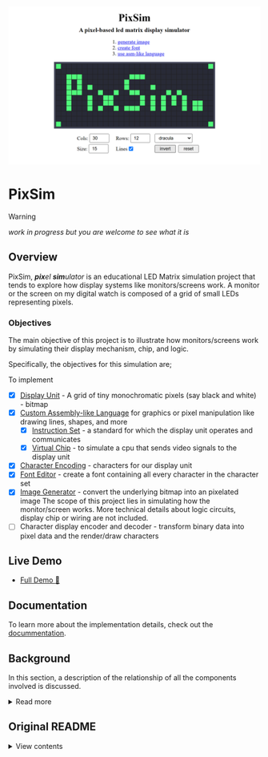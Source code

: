 <div align=center>

[![](./public/screenshot.png)](https://henryhale.github.io/pixsim/)

</div>

# PixSim

> [!WARNING]
> _work in progress but you are welcome to see what it is_

## Overview

PixSim, _**pix**el **sim**ulator_ is an educational LED Matrix simulation project that tends to explore
how display systems like monitors/screens work.
A monitor or the screen on my digital watch is composed of a grid of small LEDs representing pixels.

### Objectives

The main objective of this project is to illustrate how monitors/screens work by simulating their display mechanism, chip, and logic. 

Specifically, the objectives for this simulation are;

To implement
- [x] [Display Unit](./docs/display-unit.md) - A grid of tiny monochromatic pixels (say black and white) - bitmap
- [x] [Custom Assembly-like Language](./docs/language.md) for graphics or pixel manipulation like drawing lines, shapes, and more
	- [x] [Instruction Set](./docs/isa.md) - a standard for which the display unit operates and communicates 
	- [x] [Virtual Chip](./docs/virtual-chip.md) - to simulate a cpu that sends video signals to the display unit
- [x] [Character Encoding](./docs/character-set.md) - characters for our display unit
- [x] [Font Editor](./docs/font-editor.md) - create a font containing all every character in the character set
- [x] [Image Generator](./docs/image-generator.md) - convert the underlying bitmap into an pixelated image
The scope of this project lies in simulating how the monitor/screen works. More technical details about logic circuits, display chip or wiring are not included.
- [ ] Character display encoder and decoder - transform binary data into pixel data and the render/draw characters

## Live Demo

- [Full Demo :rocket:](https://henryhale.github.io/pixsim/)

## Documentation

To learn more about the implementation details, check out the [docummentation](./docs/index.md).

## Background

In this section, a description of the relationship of all the components involved is discussed. 

<details>
<summary>Read more</summary>

Suppose that you are typing a command in your terminal/notepad. 
Every time you press a key this is what happens behind the scenes;
1. **key detection**: the keyboard registers the physical action and generates a unique electrical signal corresponding to that key.
2. **key scan**: the keyboard's microcontroller scans the key matrix to identify which key has been pressed, converting it into a keycode.
3. **hardware interrupt**: the keyboard sends an interrupt signal to the processor (CPU). This interrupt alerts the CPU that new input is available.
4. **interrupt handling**: the CPU temporarily halts its current operations and jumps to the interrupt handler, a specific routine designed to manage keyboard input.
5. **reading keycode**: the interrupt handler reads the keycode from the keyboard's buffer. Each key corresponds to a unique binary number (scan code).
6. **character translation**: the operating system (OS) takes the keycode and translates it into a character using the current character set (e.g. ASCII, UTF-8).
	- for example, pressing the 'A' key might correspond to the keycode that translates to the binary number `01000001` in ASCII.
7. **accumulator(data register)**: the OS stores the translated binary representation of the character in the accumulator, preparing it to be sent to the appropriate program (your terminal/notepad in this case).
8. **interrupt return**: The OS then forwards the character to the application (your terminal). This often involves a system call where the OS communicates with the terminal application.
9. **reading the input character**: The terminal application receives the character from the OS. It retrieves the character from the accumulator and processes it, which may involve updating the display buffer.
10. **displaying the character**: the terminal application updates the screen by rendering the character in the appropriate font and position based on the current cursor location. This might involve converting to pixel data for rendering.
11. **refreshing the display**: the display is refreshed to show the new character. The terminal may redraw the entire screen or just the part that changed, depending on its implementation.

This entire process occurs in a matter of milliseconds, making it feel instantaneous to you. Each step involves intricate communication between the keyboard, CPU, OS, and application, ensuring that your input is accurately captured and displayed.

</details>

## Original README

<details>
<summary>View contents</summary>

#### The Idea

- I am planning on working on a led matirx screen simulator/emulator. 
- I want to learn about the monitor display circuit, it's chip and logic.
- I plan on developing a grid of many tiny coloured pixels (say black and white), character set, font, character display encoder/decoder to draw characters on the screen.
- Plus a pixel or field shader/filler to fill a group of pixels. Pixels will be tiny bit easily distinguishable with a human eye.
- I want to finally write a blog post/article about it so that others can see and learn how screens/display systems work at a low level.
- I don't know if it'll be too much but I consider creating a custom instructions set and assembly like language that compiles to binary data, say one command per line.
- Each line will represent what signal bits sent to the display screen via a cable.
- In fact, I need to develop and simulate a chip to read our compiled code line by line per clock signal then send the bits to our display screen emulator that receives them and displays whats requested. 

I know my idea is vague or wiggly. I am trying to formulate it in a better way.

#### Todo
- LED Matrix Simulator(grid of pixels)
- Character Display(character set, font creator, character renderer)
- Display Controller(instruction set, assembler, virtual chip)
- Documentation
- Other(shareable/downloadable pixelated images, animations, games like maze) -->

</details>
